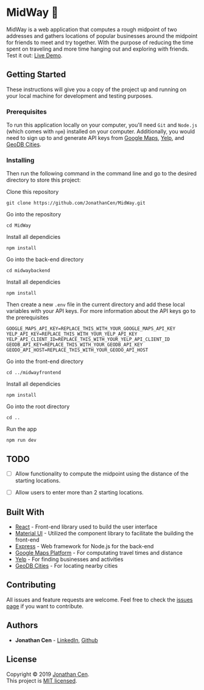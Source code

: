 # MidWay 🧭

MidWay is a web application that computes a rough midpoint of two addresses and gathers locations of popular businesses around the midpoint for friends to meet and try together. With the purpose of reducing the time spent on traveling and more time hanging out and exploring with friends. Test it out: [Live Demo](<ADDRESS>).

## Getting Started

These instructions will give you a copy of the project up and running on
your local machine for development and testing purposes. 

### Prerequisites

To run this application locally on your computer, you'll need `Git` and `Node.js` (which comes with `npm`) installed on your computer. Additionally, you would need to sign up to and generate API keys from [Google Maps](https://developers.google.com/maps/documentation/javascript/get-api-key#creating-api-keys), [Yelp](https://www.yelp.com/developers/documentation/v3/authentication), and [GeoDB Cities](https://rapidapi.com/wirefreethought/api/geodb-cities).

### Installing

 Then run the following command in the command line and go to the desired directory to store this project:

Clone this repository

    git clone https://github.com/JonathanCen/MidWay.git

Go into the repository

    cd MidWay

Install all dependicies

    npm install

Go into the back-end directory

    cd midwaybackend

Install all dependicies

    npm install

Then create a new `.env` file in the current directory and add these local variables with your API keys. For more information about the API keys go to the prerequisites

``` 
GOOGLE_MAPS_API_KEY=REPLACE_THIS_WITH_YOUR_GOOGLE_MAPS_API_KEY
YELP_API_KEY=REPLACE_THIS_WITH_YOUR_YELP_API_KEY
YELP_API_CLIENT_ID=REPLACE_THIS_WITH_YOUR_YELP_API_CLIENT_ID
GEODB_API_KEY=REPLACE_THIS_WITH_YOUR_GEODB_API_KEY
GEODO_API_HOST=REPLACE_THIS_WITH_YOUR_GEODO_API_HOST
```

Go into the front-end directory

    cd ../midwayfrontend

Install all dependicies

    npm install

Go into the root directory

    cd ..

Run the app

    npm run dev

## TODO
- [ ] Allow functionality to compute the midpoint using the distance of the starting locations.
- [ ] Allow users to enter more than 2 starting locations.


## Built With

  - [React](https://reactjs.org/) - Front-end library used to build the user interface 
  - [Material UI](https://mui.com/) - Utilized the component library to facilitate the building the front-end
  - [Express](https://expressjs.com/) - Web framework for Node.js for the back-end
  - [Google Maps Platform](https://developers.google.com/maps) - For computating travel times and distance 
  - [Yelp](https://www.yelp.com/developers) - For finding businesses and activities
  - [GeoDB Cities](http://geodb-cities-api.wirefreethought.com/) - For locating nearby cities 

## Contributing

All issues and feature requests are welcome.
Feel free to check the [issues page](https://github.com/JonathanCen/MidWay/issues) if you want to contribute.

## Authors

  - **Jonathan Cen** - [LinkedIn](https://www.linkedin.com/in/jonathancen/), [Github](https://github.com/JonathanCen)

## License

Copyright © 2019 [Jonathan Cen](<ADD PERSONAL WEBSITE LINK>).\
This project is [MIT licensed](https://github.com/JonathanCen/MidWay/blob/main/License).
